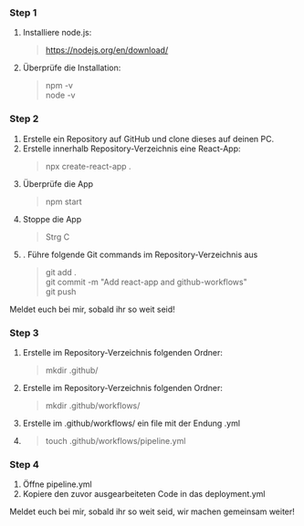 ### Step 1 
1. Installiere node.js: 
    > https://nodejs.org/en/download/
2. Überprüfe die Installation: 
    > npm -v  
    > node -v

### Step 2
1. Erstelle ein Repository auf GitHub und clone dieses auf deinen PC.
2. Erstelle innerhalb Repository-Verzeichnis eine React-App: 
   > npx create-react-app . 
3. Überprüfe die App
   > npm start
4. Stoppe die App 
   > Strg C
5. . Führe folgende Git commands im Repository-Verzeichnis aus
   > git add . \
   > git commit -m "Add react-app and github-workflows" \
   > git push  

Meldet euch bei mir, sobald ihr so weit seid! 

### Step 3
1. Erstelle im Repository-Verzeichnis folgenden Ordner:
   >mkdir .github/
2. Erstelle im Repository-Verzeichnis folgenden Ordner:
   >mkdir .github/workflows/
3. Erstelle im .github/workflows/ ein file mit der Endung .yml 
4. > touch .github/workflows/pipeline.yml

### Step 4
1. Öffne pipeline.yml
2. Kopiere den zuvor ausgearbeiteten Code in das deployment.yml


Meldet euch bei mir, sobald ihr so weit seid, wir machen gemeinsam weiter!

